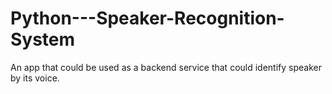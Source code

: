# Python---Speaker-Recognition-System
An app that could be used as a backend service that could identify speaker by its voice.
